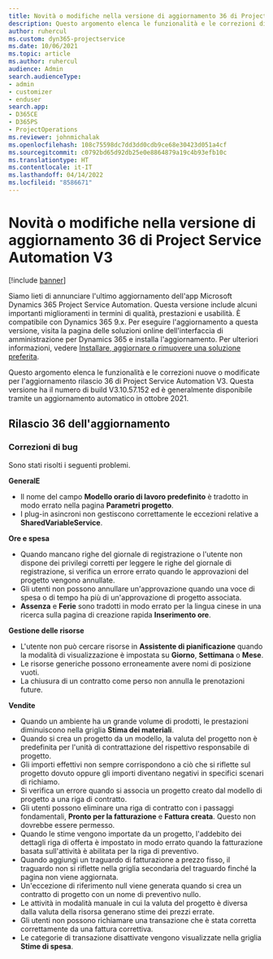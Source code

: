 ```yaml
---
title: Novità o modifiche nella versione di aggiornamento 36 di Project Service Automation V3
description: Questo argomento elenca le funzionalità e le correzioni disponibili nell'aggiornamento versione Microsoft Dynamics 365 Project Service Automation 36, V3.
author: ruhercul
ms.custom: dyn365-projectservice
ms.date: 10/06/2021
ms.topic: article
ms.author: ruhercul
audience: Admin
search.audienceType:
- admin
- customizer
- enduser
search.app:
- D365CE
- D365PS
- ProjectOperations
ms.reviewer: johnmichalak
ms.openlocfilehash: 108c75598dc7dd3dd0cdb9ce68e30423d051a4cf
ms.sourcegitcommit: c0792bd65d92db25e0e8864879a19c4b93efb10c
ms.translationtype: HT
ms.contentlocale: it-IT
ms.lasthandoff: 04/14/2022
ms.locfileid: "8586671"
---
```

# <a name="whats-new-or-changed-in-project-service-automation-update-release-36-v3"></a>Novità o modifiche nella versione di aggiornamento 36 di Project Service Automation V3

[!include [banner](../includes/psa-now-project-operations.md)]

Siamo lieti di annunciare l'ultimo aggiornamento dell'app Microsoft Dynamics 365 Project Service Automation. Questa versione include alcuni importanti miglioramenti in termini di qualità, prestazioni e usabilità. È compatibile con Dynamics 365 9.x. Per eseguire l'aggiornamento a questa versione, visita la pagina delle soluzioni online dell'interfaccia di amministrazione per Dynamics 365 e installa l'aggiornamento. Per ulteriori informazioni, vedere [Installare, aggiornare o rimuovere una soluzione preferita](/power-platform/admin/install-remove-preferred-solution).

Questo argomento elenca le funzionalità e le correzioni nuove o modificate per l'aggiornamento rilascio 36 di Project Service Automation V3. Questa versione ha il numero di build V3.10.57.152 ed è generalmente disponibile tramite un aggiornamento automatico in ottobre 2021.

## <a name="update-release-36"></a>Rilascio 36 dell'aggiornamento

### <a name="bug-fixes"></a>Correzioni di bug

Sono stati risolti i seguenti problemi.

**GeneralE**
- Il nome del campo **Modello orario di lavoro predefinito** è tradotto in modo errato nella pagina **Parametri progetto**.
- I plug-in asincroni non gestiscono correttamente le eccezioni relative a **SharedVariableService**.

**Ore e spesa**
- Quando mancano righe del giornale di registrazione o l'utente non dispone dei privilegi corretti per leggere le righe del giornale di registrazione, si verifica un errore errato quando le approvazioni del progetto vengono annullate.
- Gli utenti non possono annullare un'approvazione quando una voce di spesa o di tempo ha più di un'approvazione di progetto associata.
- **Assenza** e **Ferie** sono tradotti in modo errato per la lingua cinese in una ricerca sulla pagina di creazione rapida **Inserimento ore**.

**Gestione delle risorse**
- L'utente non può cercare risorse in **Assistente di pianificazione** quando la modalità di visualizzazione è impostata su **Giorno**, **Settimana** o **Mese**.
- Le risorse generiche possono erroneamente avere nomi di posizione vuoti. 
- La chiusura di un contratto come perso non annulla le prenotazioni future.

**Vendite**
- Quando un ambiente ha un grande volume di prodotti, le prestazioni diminuiscono nella griglia **Stima dei materiali**.
- Quando si crea un progetto da un modello, la valuta del progetto non è predefinita per l'unità di contrattazione del rispettivo responsabile di progetto.
- Gli importi effettivi non sempre corrispondono a ciò che si riflette sul progetto dovuto oppure gli importi diventano negativi in specifici scenari di richiamo.
- Si verifica un errore quando si associa un progetto creato dal modello di progetto a una riga di contratto.
- Gli utenti possono eliminare una riga di contratto con i passaggi fondamentali, **Pronto per la fatturazione** e **Fattura creata**. Questo non dovrebbe essere permesso.
- Quando le stime vengono importate da un progetto, l'addebito dei dettagli riga di offerta è impostato in modo errato quando la fatturazione basata sull'attività è abilitata per la riga di preventivo.
- Quando aggiungi un traguardo di fatturazione a prezzo fisso, il traguardo non si riflette nella griglia secondaria del traguardo finché la pagina non viene aggiornata.
- Un'eccezione di riferimento null viene generata quando si crea un contratto di progetto con un nome di preventivo nullo.
- Le attività in modalità manuale in cui la valuta del progetto è diversa dalla valuta della risorsa generano stime dei prezzi errate.
- Gli utenti non possono richiamare una transazione che è stata corretta correttamente da una fattura correttiva.
- Le categorie di transazione disattivate vengono visualizzate nella griglia **Stime di spesa**.



